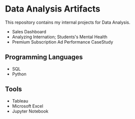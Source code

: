 # Data Analysis Artifacts

This repository contains my internal projects for Data Analysis.
-   Sales Dashboard
-   Analyzing Internation; Students's Mental Health
-   Premium Subscription Ad Performance CaseStudy

## Programming Languages

-   SQL
-   Python

## Tools
-   Tableau
-   Microsoft Excel
-   Jupyter Notebook

